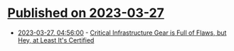 # [Published on 2023-03-27](index.md)

* [2023-03-27, 04:56:00](https://soylentnews.org/article.pl?sid=23/03/25/1637225&from=rss) - [Critical Infrastructure Gear is Full of Flaws, but Hey, at Least It's Certified](https://soylentnews.org/article.pl?sid=23/03/25/1637225&from=rss)

